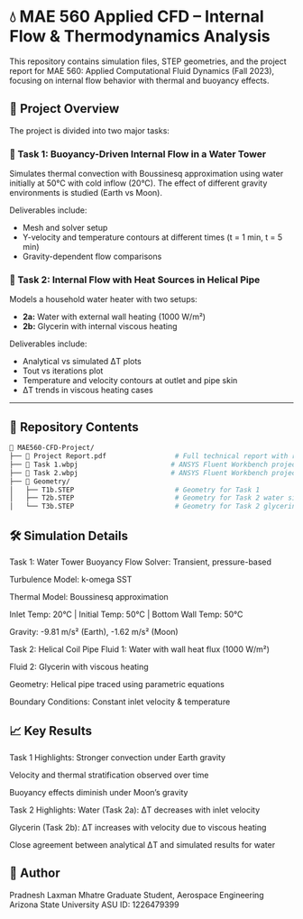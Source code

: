 # 💧 MAE 560 Applied CFD – Internal Flow & Thermodynamics Analysis

This repository contains simulation files, STEP geometries, and the project report for MAE 560: Applied Computational Fluid Dynamics (Fall 2023), focusing on internal flow behavior with thermal and buoyancy effects.

## 📘 Project Overview

The project is divided into two major tasks:

### 🔹 Task 1: Buoyancy-Driven Internal Flow in a Water Tower
Simulates thermal convection with Boussinesq approximation using water initially at 50°C with cold inflow (20°C). The effect of different gravity environments is studied (Earth vs Moon).

Deliverables include:
- Mesh and solver setup
- Y-velocity and temperature contours at different times (t = 1 min, t = 5 min)
- Gravity-dependent flow comparisons

### 🔹 Task 2: Internal Flow with Heat Sources in Helical Pipe
Models a household water heater with two setups:
- **2a:** Water with external wall heating (1000 W/m²)
- **2b:** Glycerin with internal viscous heating

Deliverables include:
- Analytical vs simulated ΔT plots
- Tout vs iterations plot
- Temperature and velocity contours at outlet and pipe skin
- ΔT trends in viscous heating cases

---

## 📂 Repository Contents

```bash
📁 MAE560-CFD-Project/
├── 📄 Project Report.pdf                 # Full technical report with results & plots
├── 📄 Task 1.wbpj                       # ANSYS Fluent Workbench project (Task 1)
├── 📄 Task 2.wbpj                       # ANSYS Fluent Workbench project (Task 2)
├── 📁 Geometry/
│   ├── T1b.STEP                         # Geometry for Task 1
│   ├── T2b.STEP                         # Geometry for Task 2 water simulation
│   └── T3b.STEP                         # Geometry for Task 2 glycerin simulation
```
## 🛠️ Simulation Details
Task 1: Water Tower Buoyancy Flow
Solver: Transient, pressure-based

Turbulence Model: k-omega SST

Thermal Model: Boussinesq approximation

Inlet Temp: 20°C | Initial Temp: 50°C | Bottom Wall Temp: 50°C

Gravity: -9.81 m/s² (Earth), -1.62 m/s² (Moon)

Task 2: Helical Coil Pipe
Fluid 1: Water with wall heat flux (1000 W/m²)

Fluid 2: Glycerin with viscous heating

Geometry: Helical pipe traced using parametric equations

Boundary Conditions: Constant inlet velocity & temperature

## 📈 Key Results
Task 1 Highlights:
Stronger convection under Earth gravity

Velocity and thermal stratification observed over time

Buoyancy effects diminish under Moon’s gravity

Task 2 Highlights:
Water (Task 2a): ΔT decreases with inlet velocity

Glycerin (Task 2b): ΔT increases with velocity due to viscous heating

Close agreement between analytical ΔT and simulated results for water

## 👤 Author
Pradnesh Laxman Mhatre
Graduate Student, Aerospace Engineering
Arizona State University
ASU ID: 1226479399

